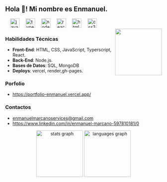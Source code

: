<h2 align="left">Hola 👋! Mi nombre es Enmanuel.</h2>

<div align="left">
  <img width="12" />
  <img src="https://cdn.jsdelivr.net/gh/devicons/devicon/icons/javascript/javascript-original.svg" height="30" alt="javascript logo"  />
  <img width="12" />
  <img src="https://cdn.jsdelivr.net/gh/devicons/devicon/icons/typescript/typescript-original.svg" height="30" alt="typescript logo"  />
  <img width="12" />
  <img src="https://cdn.jsdelivr.net/gh/devicons/devicon/icons/nodejs/nodejs-original.svg" height="30" alt="nodejs logo"  />
  <img width="12" />
  <img src="https://cdn.jsdelivr.net/gh/devicons/devicon/icons/react/react-original.svg" height="30" alt="react logo"  />
  <img width="12" />
  <img src="https://cdn.jsdelivr.net/gh/devicons/devicon/icons/html5/html5-original.svg" height="30" alt="html5 logo"  />
  <img width="12" />
  <img src="https://cdn.jsdelivr.net/gh/devicons/devicon/icons/css3/css3-original.svg" height="30" alt="css3 logo"  />
  <img width="12" />
</div>


<img align="right" height="150" src="https://miro.medium.com/v2/resize:fit:860/1*BQ9l-cT7CYYFwzDRBMdJMQ.gif"  />

### Habilidades Técnicas
- **Front-End**: HTML, CSS, JavaScript, Typerscript, React.
- **Back-End**: Node.js.
- **Bases de Datos**: SQL, MongoDB
- **Deploys**: vercel, render,gh-pages.

### Porfolio
- https://portfolio-enmanuel.vercel.app/

### Contactos
- enmanuelmarcanoservices@gmail.com
- https://www.linkedin.com/in/enmanuel-marcano-597810181/0
<div align="center">
    
  <img src="https://github-readme-stats.vercel.app/api?username=Manudevz&hide_title=false&hide_rank=false&show_icons=true&include_all_commits=true&count_private=true&disable_animations=false&theme=dracula&locale=en&hide_border=false" height="150" alt="stats graph"  />
  <img src="https://github-readme-stats.vercel.app/api/top-langs?username=Manudevz&locale=en&hide_title=false&layout=compact&card_width=320&langs_count=5&theme=dracula&hide_border=false" height="150" alt="languages graph"  />
</div>

###
</div>

